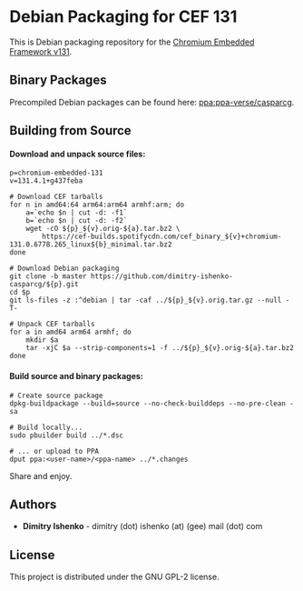 # Debian Packaging for CEF 131

This is Debian packaging repository for the [Chromium Embedded Framework
v131](https://bitbucket.org/chromiumembedded/cef).

## Binary Packages

Precompiled Debian packages can be found here:
[ppa:ppa-verse/casparcg](https://launchpad.net/~ppa-verse/+archive/ubuntu/casparcg).

## Building from Source

#### Download and unpack source files:

```shell
p=chromium-embedded-131
v=131.4.1+g437feba

# Download CEF tarballs
for n in amd64:64 arm64:arm64 armhf:arm; do
    a=`echo $n | cut -d: -f1`
    b=`echo $n | cut -d: -f2`
    wget -cO ${p}_${v}.orig-${a}.tar.bz2 \
        https://cef-builds.spotifycdn.com/cef_binary_${v}+chromium-131.0.6778.265_linux${b}_minimal.tar.bz2
done

# Download Debian packaging
git clone -b master https://github.com/dimitry-ishenko-casparcg/${p}.git
cd $p
git ls-files -z :^debian | tar -caf ../${p}_${v}.orig.tar.gz --null -T-

# Unpack CEF tarballs
for a in amd64 arm64 armhf; do
    mkdir $a
    tar -xjC $a --strip-components=1 -f ../${p}_${v}.orig-${a}.tar.bz2
done
```

#### Build source and binary packages:

```shell
# Create source package
dpkg-buildpackage --build=source --no-check-builddeps --no-pre-clean -sa

# Build locally...
sudo pbuilder build ../*.dsc

# ... or upload to PPA
dput ppa:<user-name>/<ppa-name> ../*.changes
```

Share and enjoy.

## Authors

* **Dimitry Ishenko** - dimitry (dot) ishenko (at) (gee) mail (dot) com

## License

This project is distributed under the GNU GPL-2 license.
